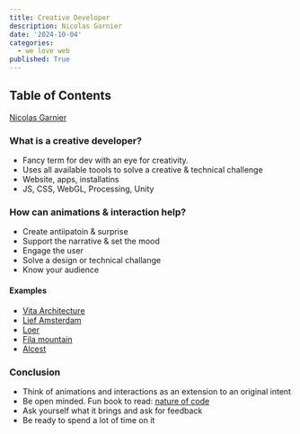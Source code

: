 ```yaml
---
title: Creative Developer
description: Nicolas Garnier
date: '2024-10-04'
categories:
  - we love web
published: True
---
```


## Table of Contents

[Nicolas Garnier](https://nico.computer/)

### What is a creative developer?
- Fancy term for dev with an eye for creativity. 
- Uses all available toools to solve a creative & technical challenge
- Website, apps, installatins
- JS, CSS, WebGL, Processing, Unity

### How can animations & interaction help?
- Create antiipatoin & surprise
- Support the narrative & set the mood
- Engage the user
- Solve a design or technical challange 
- Know your audience 

#### Examples
- [Vita Architecture](https://vitaarchitecture.com/)
- [Lief Amsterdam](https://liefamsterdam.nl/)
- [Loer](https://loerarchitecten.com/en)
- [Fila mountain](https://filaexplore.com/)
- [Alcest](https://alcestmusic.com/)

### Conclusion
- Think of animations and interactions as an extension to an original intent
- Be open minded. Fun book to read: [nature of code](https://natureofcode.com/) 
- Ask yourself what it brings and ask for feedback
- Be ready to spend a lot of time on it